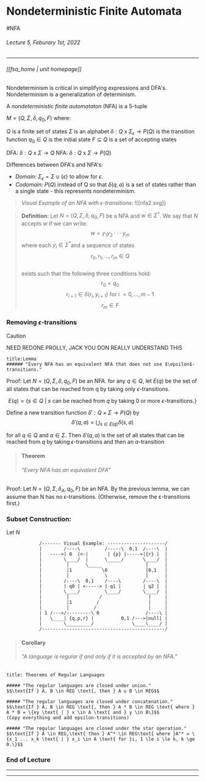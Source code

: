 # Nondeterministic Finite Automata 
#NFA
###### Lecture 5, Feburary 1st, 2022
---
###### [[fsa_home | unit homepage]]

Nondeterminism is critical in simplifying expressions and DFA's. Nondeterminism is a generalization of determinism.
>
A *nondeterministic finite automataton* (NFA) is a 5-tuple
>>
$M=(Q,\Sigma,\delta,q_0,F)$ where:
>>
$Q$ is a finite set of states
$\Sigma$ is an alphabet
$\delta : Q \text{ x } \Sigma_{\epsilon} \rightarrow P(Q)$ is the transition function
$q_0 \in Q$ is the initial state
$F \subseteq Q$ is a set of accepting states

DFA: $\delta: Q \text{ x } \Sigma \rightarrow Q$
NFA: $\delta: Q \text{ x } \Sigma \rightarrow P(Q)$

Differences between DFA's and NFA's:
- *Domain:* $\Sigma_{\epsilon} = \Sigma \cup \{\epsilon\}$ to allow for $\epsilon$.
- *Codomain:* $P(Q)$ instead of Q so that $\delta (q,a)$ is a set of states rather than a single state - this represents nondeterminism.
>*Visual Example of an NFA with $\epsilon$-transitions:*
![[nfa2.svg]]

>**Definition:**
>Let $N = (Q ,\Sigma,\delta,q_0,F)$ be a NFA and $w \in \Sigma^*$. We say that $N$ accepts $w$ if we can write: 
$$w = y_1y_2 ···y_m$$
where each $y_i \in \Sigma^*$and a sequence of states  
$$r_0,r_1,...,r_m \in Q$$  
exists such that the following three conditions hold:  
$$r_0 = q_0 $$
$$r_{i + 1} \in \delta(r_i ,y_{i+1}) \text{ for i }= 0 ,...,m −1$$
$$r_m \in F$$

### Removing $\epsilon$-transitions
> [!CAUTION]
NEED REDONE PROLLY, JACK YOU DON REALLY UNDERSTAND THIS
```ad-abstract
title:Lemma
###### "Every NFA has an equivalent NFA that does not use $\epsilon$-transitions."
```

Proof: 
Let $N = (Q,\Sigma, \delta, q_0, F)$ be an NFA. for any $q \in Q$, let $E(q)$ be the set of all states that can be reached from q by taking only $\epsilon$-transitions. 

$$E(q) = \{ s \in Q \text{ | } s \text{ can be reached from } q \text{ by taking } 0 \text{ or more } \epsilon \text{-transitions.} \}$$  

Define a new transition function $\delta':Q×\Sigma \rightarrow P(Q)$ by  
$$\delta'(q,a) = ⋃_{s \in E(q)} \delta(s,a)$$

for all $q \in Q$ and $a \in \Sigma$. Then $\delta'(q,a)$ is the set of all states that can be reached from $q$ by taking $\epsilon$-transitions and then an $a$-transition

>#### Theorem
>###### "Every NFA has an equivalent DFA"

Proof:
Let $N = (Q,\Sigma,\delta_A,q_0,F)$ be an NFA. By the previous lemma, we can assume than N has no $\epsilon$-transitions. (Otherwise, remove the ε-transitions first.)

### Subset Construction:
Let $N$

				/------- Visual Example: ---------------------/
				|        /----\         /-----\  0,1  /----\  |
				|   ---->| 0  |<-|       | {p} |----->|{r} |  |
				|        \____/  |      \_____/       \____/  |
				|         |      \_____                |      |
				|         |1           \0              |0,1   |
				|         |             \              |      |
				|        /----\  0,1    /----\        /----\  |
				|        | q0 | <-----> | q1 |        | q2 |  |
				|        \____/         \____/        \____/  |
				|         |           /                 |     |
				|         |1         /                  |     |
				|         |         /                   |     |
				| 1 /--->/---------\ 0                 /----\ |
				|   \____| {q,p,r} |          0,1 /--->|null| |
				|        \_________/              \____\____/ |
				/---------------------------------------------/

>#### Corollary
>###### "A language is regular if and only if it is accepted by an NFA."

```ad-hint
title: Theorems of Regular Languages

##### "The regular languages are closed under union."
$$\text{If } A, B \in REG \text{, then } A ∪ B \in REG$$

##### "The regular languages are closed under concatenation."
$$\text{If } A, B \in REG \text{, then } A * B \in REG \text{ where } A * B = \{xy \text{ | } x \in A \text{ and } y \in B\}$$
(Copy everything and add epsilon-transitions)

##### "The regular languages are closed under the star operation."
$$\text{If } A \in REG,\text{ then } A^* \in REG\text{ where }A^* = \{x_1 ... x_k \text{ | } x_i \in A \text{ for }i, 1 \le i \le k, k \ge 0.\}$$
```

### End of Lecture
---
---